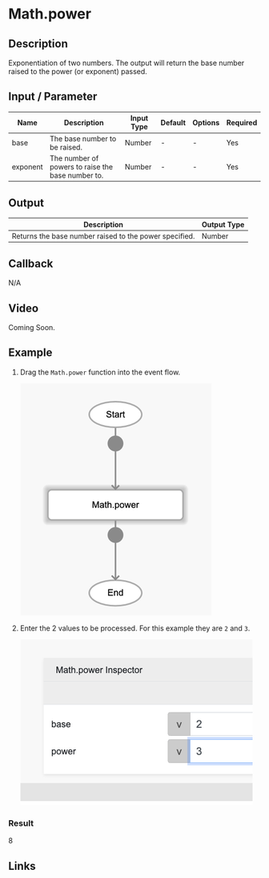 # Math.power

## Description

Exponentiation of two numbers. The output will return the base number raised to the power (or exponent) passed.

## Input / Parameter

| Name | Description | Input Type | Default | Options | Required |
| ------ | ------ | ------ | ------ | ------ | ------ |
| base | The base number to be raised. | Number | - | - | Yes |
| exponent | The number of powers to raise the base number to. | Number | - | - | Yes |

## Output

| Description | Output Type |
| ------ | ------ |
| Returns the base number raised to the power specified. | Number |

## Callback

N/A

## Video

Coming Soon.

<!-- Format: [![Video]({image-path})]({url-link}) -->

## Example

1. Drag the `Math.power` function into the event flow.

    ![](./pow-step-1.png)

2. Enter the 2 values to be processed. For this example they are `2` and `3`.

    ![](./pow-step-2.png)

### Result

8

## Links